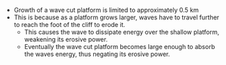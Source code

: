 - Growth of a wave cut platform is limited to approximately 0.5 km
- This is because as a platform grows larger, waves have to travel further to reach the foot of the cliff to erode it.
	- This causes the wave to dissipate energy over the shallow platform, weakening its erosive power.
	- Eventually the wave cut platform becomes large enough to absorb the waves energy, thus negating its erosive power.
	